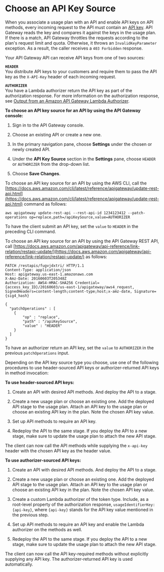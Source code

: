 # Choose an API Key Source<a name="api-gateway-api-key-source"></a>

When you associate a usage plan with an API and enable API keys on API methods, every incoming request to the API must contain an [API key](api-gateway-basic-concept.md#apigateway-definition-api-key)\. API Gateway reads the key and compares it against the keys in the usage plan\. If there is a match, API Gateway throttles the requests according to the plan's request limit and quota\. Otherwise, it throws an `InvalidKeyParameter` exception\. As a result, the caller receives a `403 Forbidden` response\.

Your API Gateway API can receive API keys from one of two sources:

**`HEADER`**  
You distribute API keys to your customers and require them to pass the API key as the `X-API-Key` header of each incoming request\. 

**`AUTHORIZER`**  
You have a Lambda authorizer return the API key as part of the authorization response\. For more information on the authorization response, see [Output from an Amazon API Gateway Lambda Authorizer](api-gateway-lambda-authorizer-output.md)\.

**To choose an API key source for an API by using the API Gateway console:**

1. Sign in to the API Gateway console\.

1. Choose an existing API or create a new one\.

1. In the primary navigation pane, choose **Settings** under the chosen or newly created API\.

1. Under the **API Key Source** section in the **Settings** pane, choose `HEADER` or `AUTHORIZER` from the drop\-down list\.

1. Choose **Save Changes**\.

To choose an API key source for an API by using the AWS CLI, call the [https://docs.aws.amazon.com/cli/latest/reference/apigateway/update-rest-api.html](https://docs.aws.amazon.com/cli/latest/reference/apigateway/update-rest-api.html) command as follows:

```
aws apigateway update-rest-api --rest-api-id 1234123412 --patch-operations op=replace,path=/apiKeySource,value=AUTHORIZER
```

To have the client submit an API key, set the `value` to `HEADER` in the preceding CLI command\.

To choose an API key source for an API by using the API Gateway REST API, call [https://docs.aws.amazon.com/apigateway/api-reference/link-relation/restapi-update/](https://docs.aws.amazon.com/apigateway/api-reference/link-relation/restapi-update/) as follows:

```
PATCH /restapis/fugvjdxtri/ HTTP/1.1
Content-Type: application/json
Host: apigateway.us-east-1.amazonaws.com
X-Amz-Date: 20160603T205348Z
Authorization: AWS4-HMAC-SHA256 Credential={access_key_ID}/20160603/us-east-1/apigateway/aws4_request, SignedHeaders=content-length;content-type;host;x-amz-date, Signature={sig4_hash}

{
  "patchOperations" : [
    {
        "op" : "replace",
        "path" : "/apiKeySource",
        "value" : "HEADER"
    }
  ]
}
```

To have an authorizer return an API key, set the `value` to `AUTHORIZER` in the previous `patchOperations` input\.

Depending on the API key source type you choose, use one of the following procedures to use header\-sourced API keys or authorizer\-returned API keys in method invocation: 

**To use header\-sourced API keys:**

1.  Create an API with desired API methods\. And deploy the API to a stage\.

1.  Create a new usage plan or choose an existing one\. Add the deployed API stage to the usage plan\. Attach an API key to the usage plan or choose an existing API key in the plan\. Note the chosen API key value\.

1.  Set up API methods to require an API key\. 

1.  Redeploy the API to the same stage\. If you deploy the API to a new stage, make sure to update the usage plan to attach the new API stage\. 

 The client can now call the API methods while supplying the `x-api-key` header with the chosen API key as the header value\.

**To use authorizer\-sourced API keys:**

1.  Create an API with desired API methods\. And deploy the API to a stage\.

1.  Create a new usage plan or choose an existing one\. Add the deployed API stage to the usage plan\. Attach an API key to the usage plan or choose an existing API key in the plan\. Note the chosen API key value\.

1.  Create a custom Lambda authorizer of the token type\. Include, as a root\-level property of the authorization response, `usageIdentifierKey:{api-key}`, where `{api-key}` stands for the API key value mentioned in the previous step\.

1.  Set up API methods to require an API key and enable the Lambda authorizer on the methods as well\. 

1.  Redeploy the API to the same stage\. If you deploy the API to a new stage, make sure to update the usage plan to attach the new API stage\. 

The client can now call the API key\-required methods without explicitly supplying any API key\. The authorizer\-returned API key is used automatically\.
